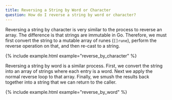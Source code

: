 ```yaml
---
title: Reversing a String by Word or Character
question: How do I reverse a string by word or character?
---
```


Reversing a string by character is very similar to the process to reverse an array.  The difference is that strings are immutable in Go.  Therefore, we must first convert the string to a mutable array of runes (`[]rune`), perform the reverse operation on that, and then re-cast to a string.

{% include example.html example="reverse_by_character" %}

Reversing a string by word is a similar process.  First, we convert the string into an array of strings where each entry is a word.  Next we apply the normal reverse loop to that array. Finally, we smush the results back together into a string that we can return to the caller.

{% include example.html example="reverse_by_word" %}

